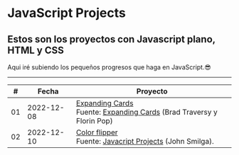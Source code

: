 # JavaScript Projects
## Estos son los proyectos con Javascript plano, HTML y CSS
Aqui iré subiendo los pequeños progresos que haga en JavaScript.😎
<hr>

|  #  | Fecha      | Proyecto                                                                                                                                                                                                                                                                                                                                                                                                                                              |
| :-: | ---------- | ------------------------------------------------------------------------------------------------------------------------------------------------------------------------------------------------------------------------------------------------------------------------------------------------------------------------------------------------------------------------------------------------------------------------------------------------------ |
| 01  | 2022-12-08 | [Expanding Cards](https://github.com/R4NU54/Javascript-projects/tree/main/Expanding-cards) <br> Fuente: [Expanding Cards](https://github.com/bradtraversy/50projects50days/tree/master/expanding-cards) (Brad Traversy y Florin Pop) |
| 02  | 2022-12-10 | [Color flipper](https://github.com/R4NU54/Javascript-projects/tree/main/Color-flipper) <br> Fuente: [Javacript Projects](https://www.vanillajavascriptprojects.com/) (John Smilga). |


